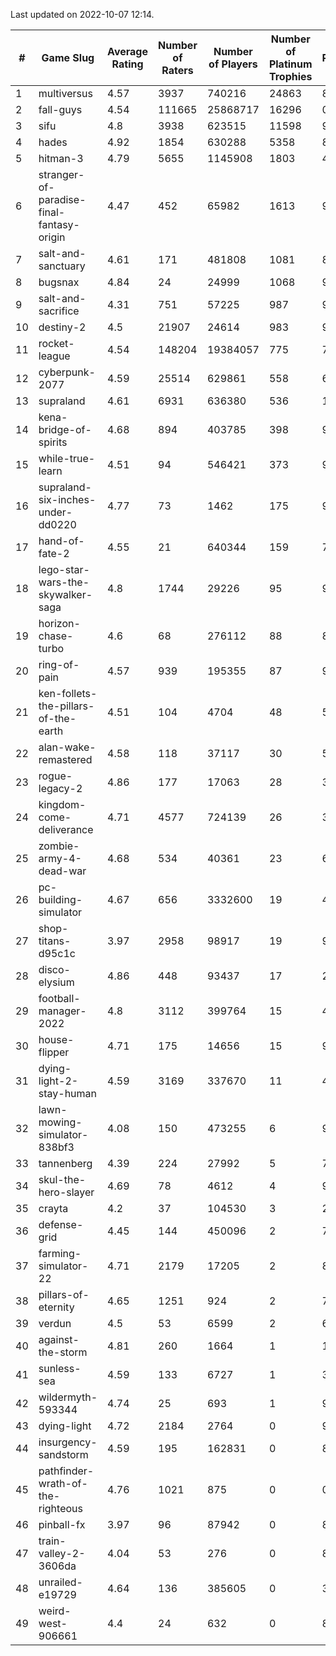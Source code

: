 Last updated on 2022-10-07 12:14.


|#|Game Slug|Average Rating|Number of Raters|Number of Players|Number of Platinum Trophies|Max Rarity (%)|
|---|---|---|---|---|---|---|
|1|multiversus|4.57|3937|740216|24863|81|
|2|fall-guys|4.54|111665|25868717|16296|0.1|
|3|sifu|4.8|3938|623515|11598|96|
|4|hades|4.92|1854|630288|5358|89|
|5|hitman-3|4.79|5655|1145908|1803|48|
|6|stranger-of-paradise-final-fantasy-origin|4.47|452|65982|1613|98|
|7|salt-and-sanctuary|4.61|171|481808|1081|83|
|8|bugsnax|4.84|24|24999|1068|97|
|9|salt-and-sacrifice|4.31|751|57225|987|91|
|10|destiny-2|4.5|21907|24614|983|98|
|11|rocket-league|4.54|148204|19384057|775|74|
|12|cyberpunk-2077|4.59|25514|629861|558|61|
|13|supraland|4.61|6931|636380|536|100|
|14|kena-bridge-of-spirits|4.68|894|403785|398|94|
|15|while-true-learn|4.51|94|546421|373|93|
|16|supraland-six-inches-under-dd0220|4.77|73|1462|175|99|
|17|hand-of-fate-2|4.55|21|640344|159|72|
|18|lego-star-wars-the-skywalker-saga|4.8|1744|29226|95|98|
|19|horizon-chase-turbo|4.6|68|276112|88|83|
|20|ring-of-pain|4.57|939|195355|87|97|
|21|ken-follets-the-pillars-of-the-earth|4.51|104|4704|48|58|
|22|alan-wake-remastered|4.58|118|37117|30|5|
|23|rogue-legacy-2|4.86|177|17063|28|36|
|24|kingdom-come-deliverance|4.71|4577|724139|26|30|
|25|zombie-army-4-dead-war|4.68|534|40361|23|66|
|26|pc-building-simulator|4.67|656|3332600|19|47|
|27|shop-titans-d95c1c|3.97|2958|98917|19|98|
|28|disco-elysium|4.86|448|93437|17|28|
|29|football-manager-2022|4.8|3112|399764|15|48|
|30|house-flipper|4.71|175|14656|15|93|
|31|dying-light-2-stay-human|4.59|3169|337670|11|48|
|32|lawn-mowing-simulator-838bf3|4.08|150|473255|6|91|
|33|tannenberg|4.39|224|27992|5|77|
|34|skul-the-hero-slayer|4.69|78|4612|4|96|
|35|crayta|4.2|37|104530|3|22|
|36|defense-grid|4.45|144|450096|2|79|
|37|farming-simulator-22|4.71|2179|17205|2|84|
|38|pillars-of-eternity|4.65|1251|924|2|79|
|39|verdun|4.5|53|6599|2|66|
|40|against-the-storm|4.81|260|1664|1|13|
|41|sunless-sea|4.59|133|6727|1|38|
|42|wildermyth-593344|4.74|25|693|1|91|
|43|dying-light|4.72|2184|2764|0|98|
|44|insurgency-sandstorm|4.59|195|162831|0|8|
|45|pathfinder-wrath-of-the-righteous|4.76|1021|875|0|0.1|
|46|pinball-fx|3.97|96|87942|0|86|
|47|train-valley-2-3606da|4.04|53|276|0|88|
|48|unrailed-e19729|4.64|136|385605|0|39|
|49|weird-west-906661|4.4|24|632|0|80|
